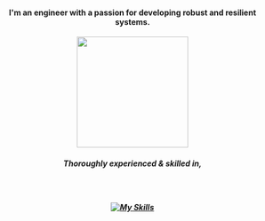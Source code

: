 <h4 align="center">I'm an engineer with a passion for developing robust and resilient systems.</h4>

<div align="center">
  <img src="https://github.com/user-attachments/assets/366adfcf-91f8-4729-a9ef-57ede310a4e2" height=200 >
</div>

<h5 align="center">
  Thoroughly experienced & skilled in,

  <br/><br/>
  
  [![My Skills](https://skillicons.dev/icons?i=go,docker,ts,c&theme=dark)](https://skillicons.dev)
  
</h5>





